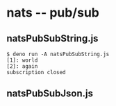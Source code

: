 # nats -- pub/sub

## natsPubSubString.js

```
$ deno run -A natsPubSubString.js
[1]: world
[2]: again
subscription closed
```

## natsPubSubJson.js

```
```
